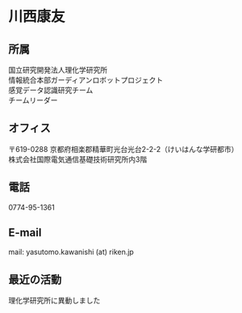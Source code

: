 # 川西康友

## 所属


国立研究開発法人理化学研究所  
情報統合本部ガーディアンロボットプロジェクト  
感覚データ認識研究チーム  
チームリーダー

## オフィス

〒619-0288 京都府相楽郡精華町光台光台2-2-2（けいはんな学研都市）  
株式会社国際電気通信基礎技術研究所内3階

## 電話

0774-95-1361

## E-mail

mail: yasutomo.kawanishi (at) riken.jp


## 最近の活動

理化学研究所に異動しました

